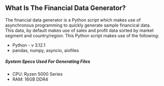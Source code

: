 <h2>What Is The Financial Data Generator?</h2>

<p>The financial data generator is a Python script which makes use of asynchronous programming to quickly generate sample financical data. This data, by default makes use of sales and profit data sorted by market segment and country/region. This Python script makes use of the following:</p>
 
 * Python - v 3.12.1
 * pandas, numpy, asyncio, aiofiles

<h5>System Specs Used For Generating Files</h5>

* CPU: Ryzen 5000 Series
* RAM: 16GB DDR4
